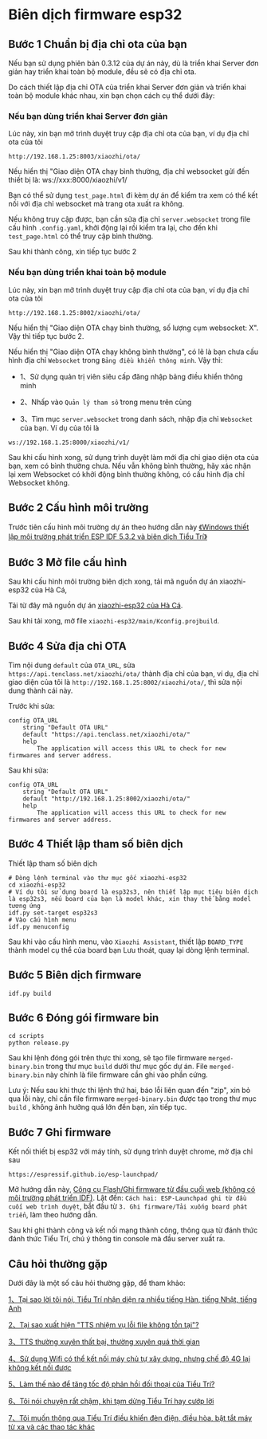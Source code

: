 # Biên dịch firmware esp32

## Bước 1 Chuẩn bị địa chỉ ota của bạn

Nếu bạn sử dụng phiên bản 0.3.12 của dự án này, dù là triển khai Server đơn giản hay triển khai toàn bộ module, đều sẽ có địa chỉ ota.

Do cách thiết lập địa chỉ OTA của triển khai Server đơn giản và triển khai toàn bộ module khác nhau, xin bạn chọn cách cụ thể dưới đây:

### Nếu bạn dùng triển khai Server đơn giản
Lúc này, xin bạn mở trình duyệt truy cập địa chỉ ota của bạn, ví dụ địa chỉ ota của tôi
```
http://192.168.1.25:8003/xiaozhi/ota/
```
Nếu hiển thị "Giao diện OTA chạy bình thường, địa chỉ websocket gửi đến thiết bị là: ws://xxx:8000/xiaozhi/v1/

Bạn có thể sử dụng `test_page.html` đi kèm dự án để kiểm tra xem có thể kết nối với địa chỉ websocket mà trang ota xuất ra không.

Nếu không truy cập được, bạn cần sửa địa chỉ `server.websocket` trong file cấu hình `.config.yaml`, khởi động lại rồi kiểm tra lại, cho đến khi `test_page.html` có thể truy cập bình thường.

Sau khi thành công, xin tiếp tục bước 2

### Nếu bạn dùng triển khai toàn bộ module
Lúc này, xin bạn mở trình duyệt truy cập địa chỉ ota của bạn, ví dụ địa chỉ ota của tôi
```
http://192.168.1.25:8002/xiaozhi/ota/
```

Nếu hiển thị "Giao diện OTA chạy bình thường, số lượng cụm websocket: X". Vậy thì tiếp tục bước 2.

Nếu hiển thị "Giao diện OTA chạy không bình thường", có lẽ là bạn chưa cấu hình địa chỉ `Websocket` trong `Bảng điều khiển thông minh`. Vậy thì:

- 1、Sử dụng quản trị viên siêu cấp đăng nhập bảng điều khiển thông minh

- 2、Nhấp vào `Quản lý tham số` trong menu trên cùng

- 3、Tìm mục `server.websocket` trong danh sách, nhập địa chỉ `Websocket` của bạn. Ví dụ của tôi là

```
ws://192.168.1.25:8000/xiaozhi/v1/
```

Sau khi cấu hình xong, sử dụng trình duyệt làm mới địa chỉ giao diện ota của bạn, xem có bình thường chưa. Nếu vẫn không bình thường, hãy xác nhận lại xem Websocket có khởi động bình thường không, có cấu hình địa chỉ Websocket không.

## Bước 2 Cấu hình môi trường
Trước tiên cấu hình môi trường dự án theo hướng dẫn này [《Windows thiết lập môi trường phát triển ESP IDF 5.3.2 và biên dịch Tiểu Trí》](https://icnynnzcwou8.feishu.cn/wiki/JEYDwTTALi5s2zkGlFGcDiRknXf)

## Bước 3 Mở file cấu hình
Sau khi cấu hình môi trường biên dịch xong, tải mã nguồn dự án xiaozhi-esp32 của Hà Cá,

Tải từ đây mã nguồn dự án [xiaozhi-esp32 của Hà Cá](https://github.com/78/xiaozhi-esp32).

Sau khi tải xong, mở file `xiaozhi-esp32/main/Kconfig.projbuild`.

## Bước 4 Sửa địa chỉ OTA

Tìm nội dung `default` của `OTA_URL`, sửa `https://api.tenclass.net/xiaozhi/ota/`
   thành địa chỉ của bạn, ví dụ, địa chỉ giao diện của tôi là `http://192.168.1.25:8002/xiaozhi/ota/`, thì sửa nội dung thành cái này.

Trước khi sửa:
```
config OTA_URL
    string "Default OTA URL"
    default "https://api.tenclass.net/xiaozhi/ota/"
    help
        The application will access this URL to check for new firmwares and server address.
```
Sau khi sửa:
```
config OTA_URL
    string "Default OTA URL"
    default "http://192.168.1.25:8002/xiaozhi/ota/"
    help
        The application will access this URL to check for new firmwares and server address.
```

## Bước 4 Thiết lập tham số biên dịch

Thiết lập tham số biên dịch

```
# Dòng lệnh terminal vào thư mục gốc xiaozhi-esp32
cd xiaozhi-esp32
# Ví dụ tôi sử dụng board là esp32s3, nên thiết lập mục tiêu biên dịch là esp32s3, nếu board của bạn là model khác, xin thay thế bằng model tương ứng
idf.py set-target esp32s3
# Vào cấu hình menu
idf.py menuconfig
```

Sau khi vào cấu hình menu, vào `Xiaozhi Assistant`, thiết lập `BOARD_TYPE` thành model cụ thể của board bạn
Lưu thoát, quay lại dòng lệnh terminal.

## Bước 5 Biên dịch firmware

```
idf.py build
```

## Bước 6 Đóng gói firmware bin

```
cd scripts
python release.py
```

Sau khi lệnh đóng gói trên thực thi xong, sẽ tạo file firmware `merged-binary.bin` trong thư mục `build` dưới thư mục gốc dự án.
File `merged-binary.bin` này chính là file firmware cần ghi vào phần cứng.

Lưu ý: Nếu sau khi thực thi lệnh thứ hai, báo lỗi liên quan đến "zip", xin bỏ qua lỗi này, chỉ cần file firmware `merged-binary.bin` được tạo trong thư mục `build`
, không ảnh hưởng quá lớn đến bạn, xin tiếp tục.

## Bước 7 Ghi firmware
   Kết nối thiết bị esp32 với máy tính, sử dụng trình duyệt chrome, mở địa chỉ sau

```
https://espressif.github.io/esp-launchpad/
```

Mở hướng dẫn này, [Công cụ Flash/Ghi firmware từ đầu cuối web (không có môi trường phát triển IDF)](https://ccnphfhqs21z.feishu.cn/wiki/Zpz4wXBtdimBrLk25WdcXzxcnNS).
Lật đến: `Cách hai: ESP-Launchpad ghi từ đầu cuối web trình duyệt`, bắt đầu từ `3. Ghi firmware/Tải xuống board phát triển`, làm theo hướng dẫn.

Sau khi ghi thành công và kết nối mạng thành công, thông qua từ đánh thức đánh thức Tiểu Trí, chú ý thông tin console mà đầu server xuất ra.

## Câu hỏi thường gặp
Dưới đây là một số câu hỏi thường gặp, để tham khảo:

[1、Tại sao lời tôi nói, Tiểu Trí nhận diện ra nhiều tiếng Hàn, tiếng Nhật, tiếng Anh](./FAQ.md)

[2、Tại sao xuất hiện "TTS nhiệm vụ lỗi file không tồn tại"?](./FAQ.md)

[3、TTS thường xuyên thất bại, thường xuyên quá thời gian](./FAQ.md)

[4、Sử dụng Wifi có thể kết nối máy chủ tự xây dựng, nhưng chế độ 4G lại không kết nối được](./FAQ.md)

[5、Làm thế nào để tăng tốc độ phản hồi đối thoại của Tiểu Trí?](./FAQ.md)

[6、Tôi nói chuyện rất chậm, khi tạm dừng Tiểu Trí hay cướp lời](./FAQ.md)

[7、Tôi muốn thông qua Tiểu Trí điều khiển đèn điện, điều hòa, bật tắt máy từ xa và các thao tác khác](./FAQ.md)

